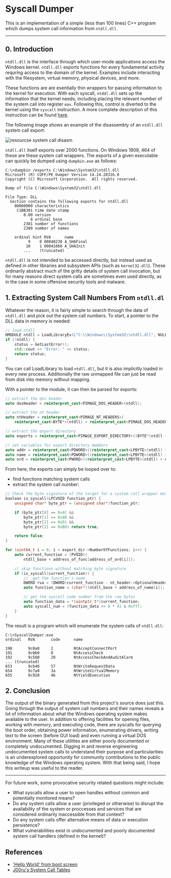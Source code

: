 # Syscall Dumper

This is an implementation of a simple (less than 100 lines) C++ program which dumps system call information from `ntdll.dll`.

---

## 0. Introduction

`ntdll.dll` is the interface through which user-mode applications access the Windows kernel. `ntdll.dll` exports functions for every fundamental activity requring access to the domain of the kernel. Examples include interacting with the filesystem, virtual memory, physical devices, and more.

These functions are are esentially thin wrappers for passing information to the kernel for execution. With each syscall, `ntddl.dll` sets up the information that the kernel needs, including placing the relevant _number_ of the system call into register `eax`. Following this, control is diverted to the kernel using the `syscall` instruction. A more complete description of this instruction can be found [here](https://www.felixcloutier.com/x86/syscall).

The following image shows an example of the disassembly of an `ntdll.dll` system call export:

![resourcse system call disasm](resources/ntdll_syscall_wrapper.png)

`ntdll.dll` itself exports over 2000 functions. On Windows 1909, 464 of these are these system call wrappers. The exports of a given executable can quickly be dumped using `dumpbin.exe` as follows:

```
C:\>dumpbin /exports C:\Windows\System32\ntdll.dll
Microsoft (R) COFF/PE Dumper Version 14.24.28316.0
Copyright (C) Microsoft Corporation.  All rights reserved.

Dump of file C:\Windows\System32\ntdll.dll

File Type: DLL
  Section contains the following exports for ntdll.dll
    00000000 characteristics
     C1BB301 time date stamp
        0.00 version
           8 ordinal base
        2381 number of functions
        2380 number of names

    ordinal hint RVA      name
          9    0 00040230 A_SHAFinal
         10    1 00041060 A_SHAInit
        ...    (truncated)
```

`ntdll.dll` is not intended to be accessed directly, but instead used as defined in other libraries and subsystem APIs (such as `kernel32.dll`). These ordinarily abstract much of the gritty details of system call invocation, but for many reasons direct system calls are sometimes even used directly, as in the case in some offensive security tools and malware. 

## 1. Extracting System Call Numbers From `ntdll.dl`

Whatever the reason, it is fairly simple to search through the data of `ntdll.dll` and pick out the system call numbers. To start, a pointer to the DLL data in memory is needed:

```c++
// load ntdll
HMODULE ntdll = LoadLibraryEx(L"C:\\Windows\\System32\\ntdll.dll", NULL, LOAD_LIBRARY_AS_DATAFILE);
if (!ntdll) {
    status = GetLastError();
    std::cout << "Error: " << status;
    return status;
}
```

You can call LoadLibrary to load `ntdll.dll`, but it is also implicitly loaded in every new process. Additionally the raw unmapped file can just be read from disk into memory without mapping. 

With a pointer to the module, it can then be parsed for exports:

```c++
// extract the dos header
auto dosHeader = reinterpret_cast<PIMAGE_DOS_HEADER>(ntdll);

// extract the nt header
auto ntHeader = reinterpret_cast<PIMAGE_NT_HEADERS>(
    reinterpret_cast<BYTE*>(ntdll) + reinterpret_cast<PIMAGE_DOS_HEADER>(ntdll)->e_lfanew);

// extract the export directory
auto exports = reinterpret_cast<PIMAGE_EXPORT_DIRECTORY>((BYTE*)ntdll + ntHeader->OptionalHeader.DataDirectory[IMAGE_DIRECTORY_ENTRY_EXPORT].VirtualAddress);

// set variables for export directory members
auto addr = reinterpret_cast<PDWORD>((reinterpret_cast<LPBYTE>(ntdll) + exports->AddressOfFunctions));
auto name = reinterpret_cast<PDWORD>((reinterpret_cast<LPBYTE>(ntdll) + exports->AddressOfNames));
auto ord = reinterpret_cast<PWORD>((reinterpret_cast<LPBYTE>(ntdll) + exports->AddressOfNameOrdinals));
```

From here, the exports can simply be looped over to:
- find functions matching system calls
- extract the system call number:

```c++
// Check the byte signature of the target for a system call wrapper match
boolean is_syscall(LPCVOID function_ptr) {
    unsigned char* byte_ptr = (unsigned char*)function_ptr;

    if (byte_ptr[0] == 0x4C &&
        byte_ptr[1] == 0x8B &&
        byte_ptr[2] == 0xD1 &&
        byte_ptr[3] == 0xB8) return true;

    return false;
}

for (uint64_t i = 0; i < export_dir->NumberOfFunctions; i++) {
    auto current_function = (PVOID)(
        ntdll_base + address_of_func[address_of_ord[i]]);

    // skip functions without matching byte signature
    if (is_syscall(current_function)) {           
        //  get the function's name
        DWORD rva = (DWORD)current_function - nt_header->OptionalHeader.ImageBase;
        auto function_name = (char*)(ntdll_base + address_of_name[i]);

        // get the syscall code number from the raw bytes
        auto function_data = *(uintptr_t*)current_function;
        auto syscall_num = (function_data >> 8 * 4) & 0xfff;
    }
}
```

The result is a program which will enumerate the system calls of `ntdll.dll`:

```
C:\>SyscallDumper.exe
ordinal   RVA       code      name

190       9c0a0     2         NtAcceptConnectPort
191       9c060     0         NtAccessCheck
192       9c580     29        NtAccessCheckAndAuditAlarm
... (truncated)
653       9cb40     57        NtWriteRequestData
654       9c7a0     3a        NtWriteVirtualMemory
655       9c920     46        NtYieldExecution
```

## 2. Conclusion

The output of the binary generated from this project's source does just this. Going through the output of system call numbers and their names reveals a lot of information about what the Windows operating system makes available to the user. In addition to offering facilities for opening files, working with memory, and executing code, there are syscalls for querying the boot order, obtaining power information, enumerating drivers, writing text to the screen (before GUI load) and even running a virtual DOS environment. Many of these utilities are either poorly documented or completely undocumented. Digging in and reverse engineering undocumented system calls to understand their purpose and particularities is an underexplored opportunity for community contributions to the public knowledge of the Windows operating system. With that being said, I hope this writeup was useful to the reader.

---

For future work, some provocative security related questions might include:

- What syscalls allow a user to open handles without common and potentially monitored means?
- Do any system calls allow a user (privileged or otherwise) to disrupt the availability of the system or proccesses and services that are considered ordinarily inaccessible from that context?
- Do any system calls offer alternative means of data or execution persistence?
- What vulnerabilities exist in undocumented and poorly documented system call handlers (defined in the kernel)?

## References
- ['Hello World' from boot screen](https://munin.uit.no/bitstream/handle/10037/7810/thesis.pdf?sequence=2)
- [J00ru's System Call Tables](https://j00ru.vexillium.org/syscalls/nt/64/)
